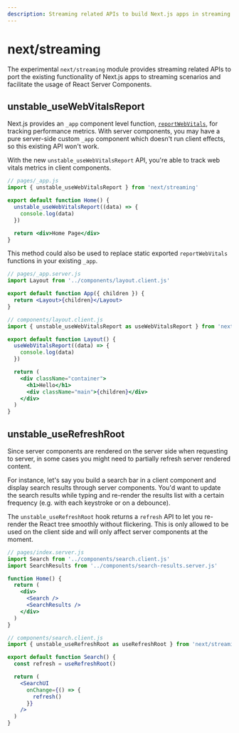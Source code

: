 ```yaml
---
description: Streaming related APIs to build Next.js apps in streaming SSR or with React Server Components.
---
```


# next/streaming

The experimental `next/streaming` module provides streaming related APIs to port the existing functionality of Next.js apps to streaming scenarios and facilitate the usage of React Server Components.

## unstable_useWebVitalsReport

Next.js provides an `_app` component level function, [`reportWebVitals`](docs/advanced-features/measuring-performance), for tracking performance metrics. With server components, you may have a pure server-side custom `_app` component which doesn't run client effects, so this existing API won't work.

With the new `unstable_useWebVitalsReport` API, you're able to track web vitals metrics in client components.

```jsx
// pages/_app.js
import { unstable_useWebVitalsReport } from 'next/streaming'

export default function Home() {
  unstable_useWebVitalsReport((data) => {
    console.log(data)
  })

  return <div>Home Page</div>
}
```

This method could also be used to replace static exported `reportWebVitals` functions in your existing `_app`.

```jsx
// pages/_app.server.js
import Layout from '../components/layout.client.js'

export default function App({ children }) {
  return <Layout>{children}</Layout>
}
```

```jsx
// components/layout.client.js
import { unstable_useWebVitalsReport as useWebVitalsReport } from 'next/streaming'

export default function Layout() {
  useWebVitalsReport((data) => {
    console.log(data)
  })

  return (
    <div className="container">
      <h1>Hello</h1>
      <div className="main">{children}</div>
    </div>
  )
}
```

## unstable_useRefreshRoot

Since server components are rendered on the server side when requesting to server, in some cases you might need to partially refresh server rendered content.

For instance, let's say you build a search bar in a client component and display search results through server components. You'd want to update the search results while typing and re-render the results list with a certain frequency (e.g. with each keystroke or on a debounce).

The `unstable_useRefreshRoot` hook returns a `refresh` API to let you re-render the React tree smoothly without flickering. This is only allowed to be used on the client side and will only affect server components at the moment.

```jsx
// pages/index.server.js
import Search from '../components/search.client.js'
import SearchResults from '../components/search-results.server.js'

function Home() {
  return (
    <div>
      <Search />
      <SearchResults />
    </div>
  )
}
```

```jsx
// components/search.client.js
import { unstable_useRefreshRoot as useRefreshRoot } from 'next/streaming'

export default function Search() {
  const refresh = useRefreshRoot()

  return (
    <SearchUI
      onChange={() => {
        refresh()
      }}
    />
  )
}
```
